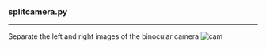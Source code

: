 ### splitcamera.py

---

Separate the left and right images of the binocular camera
![cam](https://github.com/user-attachments/assets/5ccbee69-5db5-4fb3-96cd-218f20b8621e)
